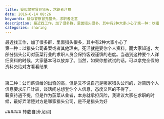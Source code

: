 ```yaml
---
title: 疑似警察冒充猎头，求职者注意
date: 2016-6-14 08:26
keywords: 疑似警察冒充猎头，求职者注意
description: 最近找工作，加了很多群，里面猎头很多，其中有2种大家小心了第一种：以猎头公司备案或者其他理由，死活就是要你个人资料。而大家知道，大部分猎头公司对菠菜行业的求职人员会保持客观谨慎的态度。当遇到这种要个人详细资料的时候，大家基本可以放弃了。当然，如果你想试试的话，可以拿完全假的资料交给对方看看结果第二种：公司薪资给的出奇的高，但是又不说自己是哪家猎头公司的，对简历个人信息要求斤斤计较，谈话间总想套你个人信息，态度又屌的不得了。薪资待遇不提，但是作为菠菜从业者，本身就承担风险，我建议大家在求职的时候，最好弄清楚对方是哪家猎头公司，是不是猎头为好
categories: sharing
---
```

<td class="t_f" id="postmessage_348220">

最近找工作，加了很多群，里面猎头很多，其中有2种大家小心了<br/>
第一种：以猎头公司备案或者其他理由，死活就是要你个人资料。而大家知道，大部分猎头公司对菠菜行业的求职人员会保持客观谨慎的态度。当遇到这种要个人详细资料的时候，大家基本可以放弃了。当然，如果你想试试的话，可以拿完全假的资料交给对方看看结果<br/>
<br/>
<br/>
第二种：公司薪资给的出奇的高，但是又不说自己是哪家猎头公司的，对简历个人信息要求斤斤计较，谈话间总想套你个人信息，态度又屌的不得了。<br/>
薪资待遇不提，但是作为菠菜从业者，本身就承担风险，我建议大家在求职的时候，最好弄清楚对方是哪家猎头公司，是不是猎头为好<br/>
</td>
###### 转载自[菲龙网]